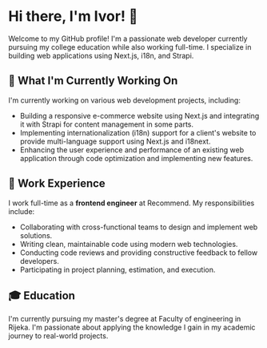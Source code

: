 # Hi there, I'm Ivor! 👋

Welcome to my GitHub profile! I'm a passionate web developer currently pursuing my college education while also working full-time. I specialize in building web applications using Next.js, i18n, and Strapi. 

## 🔭 What I'm Currently Working On

I'm currently working on various web development projects, including:

- Building a responsive e-commerce website using Next.js and integrating it with Strapi for content management in some parts.
- Implementing internationalization (i18n) support for a client's website to provide multi-language support using Next.js and i18next.
- Enhancing the user experience and performance of an existing web application through code optimization and implementing new features.

## 💼 Work Experience

I work full-time as a **frontend engineer** at Recommend. My responsibilities include:

- Collaborating with cross-functional teams to design and implement web solutions.
- Writing clean, maintainable code using modern web technologies.
- Conducting code reviews and providing constructive feedback to fellow developers.
- Participating in project planning, estimation, and execution.

## 🎓 Education

I'm currently pursuing my master's degree at Faculty of engineering in Rijeka. I'm passionate about applying the knowledge I gain in my academic journey to real-world projects.
